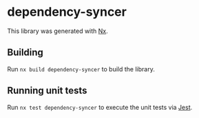 # dependency-syncer

This library was generated with [Nx](https://nx.dev).

## Building

Run `nx build dependency-syncer` to build the library.

## Running unit tests

Run `nx test dependency-syncer` to execute the unit tests via [Jest](https://jestjs.io).
